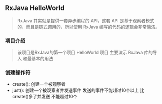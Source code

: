 ## RxJava HelloWorld
> RxJava 其实就是提供一套异步编程的 API，这套 API 是基于观察者模式的，而且是链式调用的，所以使用 RxJava 编写的代码的逻辑会非常简洁。

### 项目介绍
> 该项目是RxJava的第一个项目 HelloWorld 项目 主要演示 RxJava 库的导入 和最基本的用法

### 创建操作符
- create(): 创建一个被观察者
- just(): 创建一个被观察者并发送事件  发送的事件不能超过10个以上  比create()多了并发送  不能超过10个